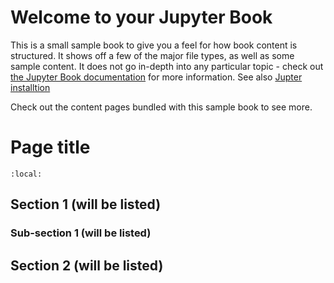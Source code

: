 # Welcome to your Jupyter Book

This is a small sample book to give you a feel for how book content is
structured.
It shows off a few of the major file types, as well as some sample content.
It does not go in-depth into any particular topic - check out [the Jupyter Book documentation](https://jupyterbook.org) for more information. See also [Jupter installtion](https://jupyterbook.org/en/stable/start/create.html)

Check out the content pages bundled with this sample book to see more.  

# Page title

```{contents}
:local:
```

## Section 1 (will be listed)

### Sub-section 1 (will be listed)

## Section 2 (will be listed)